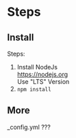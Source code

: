 # Steps

## Install

Steps:

1. Install NodeJs  
   <https://nodejs.org>  
   Use "LTS" Version
1. `npm install`

## More

_config.yml ???
